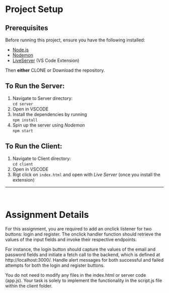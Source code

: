 # Project Setup

## Prerequisites

Before running this project, ensure you have the following installed:

- [Node.js](https://nodejs.org/en/download/current)
- [Nodemon](https://www.npmjs.com/package/nodemon)
- [LiveServer](https://github.com/ritwickdey/vscode-live-server-plus-plus) (VS Code Extension)

Then <strong>either</strong> CLONE or Download the repository. 


## To Run the Server: 

1. Navigate to Server directory: <br>`cd server`
2. Open in VSCODE
3. Install the dependencies by running <br> `npm install`
4. Spin up the server using *Nodemon* <br> `npm start`


## To Run the Client: 

1. Navigate to Client directory: <br>`cd client`
2. Open in VSCODE
3. Rigt click on `index.html` and open with *Live Server* (once you install the extension)


<hr>
<br>

# Assignment Details


For this assignment, you are required to add an onclick listener for two buttons: login and register. The onclick handler function should retrieve the values of the input fields and invoke their respective endpoints.

For instance, the login button should capture the values of the email and password fields and initiate a fetch call to the backend, which is defined at http://localhost:3000/. Handle alert messages for both successful and failed attempts for both the login and register buttons.

You do not need to modify any files in the index.html or server code (app.js). Your task is solely to implement the functionality in the script.js file within the client folder.

